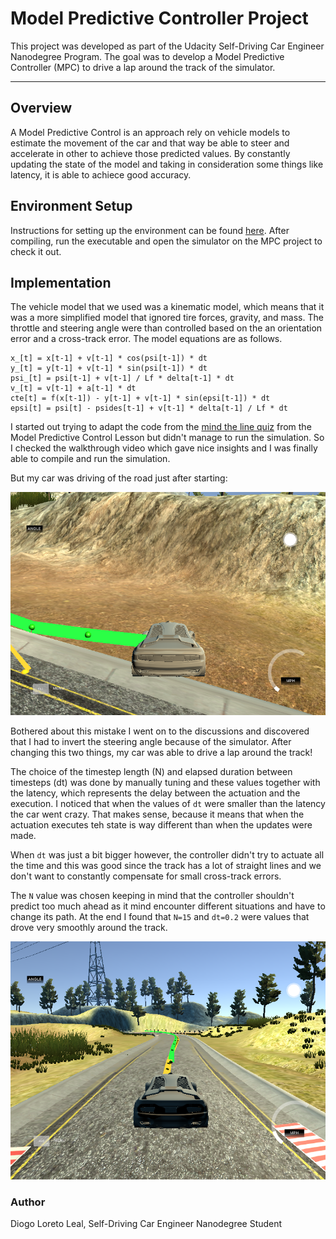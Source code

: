 # Model Predictive Controller Project

This project was developed as part of the Udacity Self-Driving Car Engineer Nanodegree Program. The goal was to develop a Model Predictive Controller (MPC) to drive a lap around the track of the simulator.

---

## Overview

A Model Predictive Control is an approach rely on vehicle models to estimate the movement of the car and that way be able to steer and accelerate in other to achieve those predicted values. By constantly updating the state of the model and taking in consideration some things like latency, it is able to achiece good accuracy.

## Environment Setup

Instructions for setting up the environment can be found [here](setup.md). After compiling, run the executable and open the simulator on the MPC project to check it out.

## Implementation

The vehicle model that we used was a kinematic model, which means that it was a more simplified model that ignored tire forces, gravity, and mass. The throttle and steering angle were than controlled based on the an orientation error and a cross-track error. The model equations are as follows.

```
x_[t] = x[t-1] + v[t-1] * cos(psi[t-1]) * dt
y_[t] = y[t-1] + v[t-1] * sin(psi[t-1]) * dt
psi_[t] = psi[t-1] + v[t-1] / Lf * delta[t-1] * dt
v_[t] = v[t-1] + a[t-1] * dt
cte[t] = f(x[t-1]) - y[t-1] + v[t-1] * sin(epsi[t-1]) * dt
epsi[t] = psi[t] - psides[t-1] + v[t-1] * delta[t-1] / Lf * dt
```

I started out trying to adapt the code from the [mind the line quiz](https://github.com/udacity/CarND-MPC-Quizzes/tree/master/mpc_to_line) from the Model Predictive Control Lesson but didn't manage to run the simulation. So I checked the walkthrough video which gave nice insights and I was finally able to compile and run the simulation.

But my car was driving of the road just after starting:

![car_off_road](mpc_problem.png)

Bothered about this mistake I went on to the discussions and discovered that I had to invert the steering angle because of the simulator. After changing this two things, my car was able to drive a lap around the track!

The choice of the timestep length (N) and elapsed duration between timesteps (dt) was done by manually tuning and these values together with the latency, which represents the delay between the actuation and the execution. I noticed that when the values of `dt` were smaller than the latency the car went crazy. That makes sense, because it means that when the actuation executes teh state is way different than when the updates were made.

When `dt` was just a bit bigger however, the controller didn't try to actuate all the time and this was good since the track has a lot of straight lines and we don't want to constantly compensate for small cross-track errors.

The `N` value was chosen keeping in mind that the controller shouldn't predict too much ahead as it mind encounter different situations and have to change its path. At the end I found that `N=15` and `dt=0.2` were values that drove very smoothly around the track.

![path_curved](mpc_accuracy.png)

### Author

Diogo Loreto Leal, Self-Driving Car Engineer Nanodegree Student
